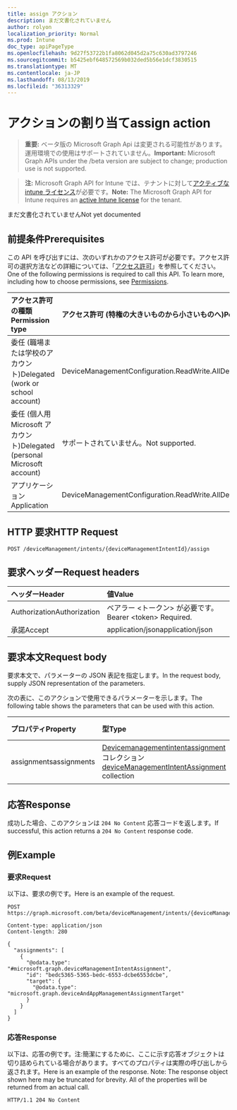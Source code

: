 ```yaml
---
title: assign アクション
description: まだ文書化されていません
author: rolyon
localization_priority: Normal
ms.prod: Intune
doc_type: apiPageType
ms.openlocfilehash: 9d27f53722b1fa8062d045d2a75c630ad3797246
ms.sourcegitcommit: b5425ebf648572569b032ded5b56e1dcf3830515
ms.translationtype: MT
ms.contentlocale: ja-JP
ms.lasthandoff: 08/13/2019
ms.locfileid: "36313329"
---
```

# <a name="assign-action"></a><span data-ttu-id="ede65-103">アクションの割り当て</span><span class="sxs-lookup"><span data-stu-id="ede65-103">assign action</span></span>

> <span data-ttu-id="ede65-104">**重要:** ベータ版の Microsoft Graph Api は変更される可能性があります。運用環境での使用はサポートされていません。</span><span class="sxs-lookup"><span data-stu-id="ede65-104">**Important:** Microsoft Graph APIs under the /beta version are subject to change; production use is not supported.</span></span>

> <span data-ttu-id="ede65-105">**注:** Microsoft Graph API for Intune では、テナントに対して[アクティブな intune ライセンス](https://go.microsoft.com/fwlink/?linkid=839381)が必要です。</span><span class="sxs-lookup"><span data-stu-id="ede65-105">**Note:** The Microsoft Graph API for Intune requires an [active Intune license](https://go.microsoft.com/fwlink/?linkid=839381) for the tenant.</span></span>

<span data-ttu-id="ede65-106">まだ文書化されていません</span><span class="sxs-lookup"><span data-stu-id="ede65-106">Not yet documented</span></span>

## <a name="prerequisites"></a><span data-ttu-id="ede65-107">前提条件</span><span class="sxs-lookup"><span data-stu-id="ede65-107">Prerequisites</span></span>
<span data-ttu-id="ede65-p101">この API を呼び出すには、次のいずれかのアクセス許可が必要です。アクセス許可の選択方法などの詳細については、「[アクセス許可](/graph/permissions-reference)」を参照してください。</span><span class="sxs-lookup"><span data-stu-id="ede65-p101">One of the following permissions is required to call this API. To learn more, including how to choose permissions, see [Permissions](/graph/permissions-reference).</span></span>

|<span data-ttu-id="ede65-110">アクセス許可の種類</span><span class="sxs-lookup"><span data-stu-id="ede65-110">Permission type</span></span>|<span data-ttu-id="ede65-111">アクセス許可 (特権の大きいものから小さいものへ)</span><span class="sxs-lookup"><span data-stu-id="ede65-111">Permissions (from most to least privileged)</span></span>|
|:---|:---|
|<span data-ttu-id="ede65-112">委任 (職場または学校のアカウント)</span><span class="sxs-lookup"><span data-stu-id="ede65-112">Delegated (work or school account)</span></span>|<span data-ttu-id="ede65-113">DeviceManagementConfiguration.ReadWrite.All</span><span class="sxs-lookup"><span data-stu-id="ede65-113">DeviceManagementConfiguration.ReadWrite.All</span></span>|
|<span data-ttu-id="ede65-114">委任 (個人用 Microsoft アカウント)</span><span class="sxs-lookup"><span data-stu-id="ede65-114">Delegated (personal Microsoft account)</span></span>|<span data-ttu-id="ede65-115">サポートされていません。</span><span class="sxs-lookup"><span data-stu-id="ede65-115">Not supported.</span></span>|
|<span data-ttu-id="ede65-116">アプリケーション</span><span class="sxs-lookup"><span data-stu-id="ede65-116">Application</span></span>|<span data-ttu-id="ede65-117">DeviceManagementConfiguration.ReadWrite.All</span><span class="sxs-lookup"><span data-stu-id="ede65-117">DeviceManagementConfiguration.ReadWrite.All</span></span>|

## <a name="http-request"></a><span data-ttu-id="ede65-118">HTTP 要求</span><span class="sxs-lookup"><span data-stu-id="ede65-118">HTTP Request</span></span>
<!-- {
  "blockType": "ignored"
}
-->
``` http
POST /deviceManagement/intents/{deviceManagementIntentId}/assign
```

## <a name="request-headers"></a><span data-ttu-id="ede65-119">要求ヘッダー</span><span class="sxs-lookup"><span data-stu-id="ede65-119">Request headers</span></span>
|<span data-ttu-id="ede65-120">ヘッダー</span><span class="sxs-lookup"><span data-stu-id="ede65-120">Header</span></span>|<span data-ttu-id="ede65-121">値</span><span class="sxs-lookup"><span data-stu-id="ede65-121">Value</span></span>|
|:---|:---|
|<span data-ttu-id="ede65-122">Authorization</span><span class="sxs-lookup"><span data-stu-id="ede65-122">Authorization</span></span>|<span data-ttu-id="ede65-123">ベアラー &lt;トークン&gt; が必要です。</span><span class="sxs-lookup"><span data-stu-id="ede65-123">Bearer &lt;token&gt; Required.</span></span>|
|<span data-ttu-id="ede65-124">承諾</span><span class="sxs-lookup"><span data-stu-id="ede65-124">Accept</span></span>|<span data-ttu-id="ede65-125">application/json</span><span class="sxs-lookup"><span data-stu-id="ede65-125">application/json</span></span>|

## <a name="request-body"></a><span data-ttu-id="ede65-126">要求本文</span><span class="sxs-lookup"><span data-stu-id="ede65-126">Request body</span></span>
<span data-ttu-id="ede65-127">要求本文で、パラメーターの JSON 表記を指定します。</span><span class="sxs-lookup"><span data-stu-id="ede65-127">In the request body, supply JSON representation of the parameters.</span></span>

<span data-ttu-id="ede65-128">次の表に、このアクションで使用できるパラメーターを示します。</span><span class="sxs-lookup"><span data-stu-id="ede65-128">The following table shows the parameters that can be used with this action.</span></span>

|<span data-ttu-id="ede65-129">プロパティ</span><span class="sxs-lookup"><span data-stu-id="ede65-129">Property</span></span>|<span data-ttu-id="ede65-130">型</span><span class="sxs-lookup"><span data-stu-id="ede65-130">Type</span></span>|<span data-ttu-id="ede65-131">説明</span><span class="sxs-lookup"><span data-stu-id="ede65-131">Description</span></span>|
|:---|:---|:---|
|<span data-ttu-id="ede65-132">assignments</span><span class="sxs-lookup"><span data-stu-id="ede65-132">assignments</span></span>|<span data-ttu-id="ede65-133">[Devicemanagementintentassignment](../resources/intune-deviceintent-devicemanagementintentassignment.md)コレクション</span><span class="sxs-lookup"><span data-stu-id="ede65-133">[deviceManagementIntentAssignment](../resources/intune-deviceintent-devicemanagementintentassignment.md) collection</span></span>|<span data-ttu-id="ede65-134">まだ文書化されていません</span><span class="sxs-lookup"><span data-stu-id="ede65-134">Not yet documented</span></span>|



## <a name="response"></a><span data-ttu-id="ede65-135">応答</span><span class="sxs-lookup"><span data-stu-id="ede65-135">Response</span></span>
<span data-ttu-id="ede65-136">成功した場合、このアクションは `204 No Content` 応答コードを返します。</span><span class="sxs-lookup"><span data-stu-id="ede65-136">If successful, this action returns a `204 No Content` response code.</span></span>

## <a name="example"></a><span data-ttu-id="ede65-137">例</span><span class="sxs-lookup"><span data-stu-id="ede65-137">Example</span></span>

### <a name="request"></a><span data-ttu-id="ede65-138">要求</span><span class="sxs-lookup"><span data-stu-id="ede65-138">Request</span></span>
<span data-ttu-id="ede65-139">以下は、要求の例です。</span><span class="sxs-lookup"><span data-stu-id="ede65-139">Here is an example of the request.</span></span>
``` http
POST https://graph.microsoft.com/beta/deviceManagement/intents/{deviceManagementIntentId}/assign

Content-type: application/json
Content-length: 280

{
  "assignments": [
    {
      "@odata.type": "#microsoft.graph.deviceManagementIntentAssignment",
      "id": "bedc5365-5365-bedc-6553-dcbe6553dcbe",
      "target": {
        "@odata.type": "microsoft.graph.deviceAndAppManagementAssignmentTarget"
      }
    }
  ]
}
```

### <a name="response"></a><span data-ttu-id="ede65-140">応答</span><span class="sxs-lookup"><span data-stu-id="ede65-140">Response</span></span>
<span data-ttu-id="ede65-p102">以下は、応答の例です。注:簡潔にするために、ここに示す応答オブジェクトは切り詰められている場合があります。すべてのプロパティは実際の呼び出しから返されます。</span><span class="sxs-lookup"><span data-stu-id="ede65-p102">Here is an example of the response. Note: The response object shown here may be truncated for brevity. All of the properties will be returned from an actual call.</span></span>
``` http
HTTP/1.1 204 No Content
```






